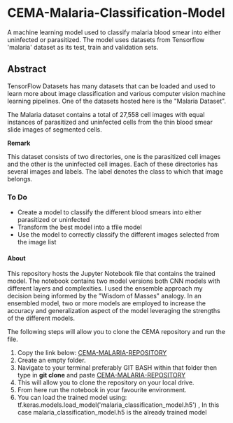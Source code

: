 # CEMA-Malaria-Classification-Model
A machine learning model used to classify malaria blood smear into either uninfected or parasitized. The model uses datasets from Tensorflow 'malaria' dataset as its test, train and validation sets. 

## Abstract
TensorFlow Datasets has many datasets that can be loaded and used to learn more about image classification and various computer vision machine learning pipelines. One of the datasets hosted here is the "Malaria Dataset".

The Malaria dataset contains a total of 27,558 cell images with equal instances of parasitized and uninfected cells from the thin blood smear slide images of segmented cells.

**Remark**

This dataset consists of two directories, one is the parasitized cell images and the other is the uninfected cell images. Each of these directories has several images and labels. The label denotes the class to which that image belongs.

### To Do
- Create a model to classify the different blood smears into either parasitized or uninfected
- Transform the best model into a tfile model
- Use the model to correctly classify the different images selected from the image list

#### About
This repository hosts the Jupyter Notebook file that contains the trained model. The notebook contains two model versions both CNN models with different layers and complexities. I used the ensemble approach my decision being informed by the "Wisdom of Masses" analogy. In an ensembled model, two or more models are employed to increase the accuracy and generalization aspect of the model leveraging the strengths of the different models.

The following steps will allow you to clone the CEMA repository and run the file.
1. Copy the link below: [CEMA-MALARIA-REPOSITORY]()
2. Create an empty folder.
3. Navigate to your terminal preferably GIT BASH within that folder then type in **git clone** and paste [CEMA-MALARIA-REPOSITORY]()
4. This will allow you to clone the repository on your local drive.
5. From here run the notebook in your favourite environment.
6. You can load the trained model using: tf.keras.models.load_model('malaria_classification_model.h5') , In this case malaria_classification_model.h5 is the already trained model
